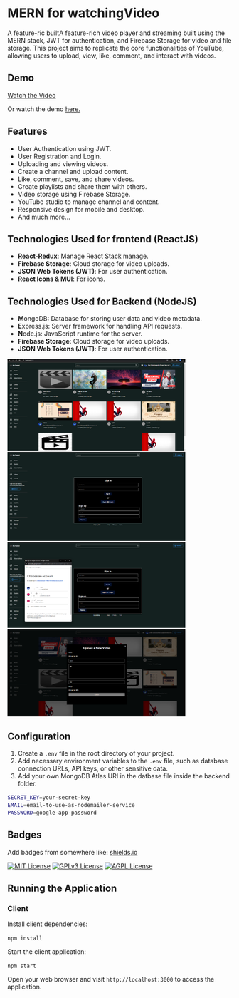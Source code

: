 # MERN for watchingVideo


A feature-ric builtA feature-rich video player and streaming built using the MERN stack, JWT for authentication, and Firebase Storage for video and file storage. This project aims to replicate the core functionalities of YouTube, allowing users to upload, view, like, comment, and interact with videos.


## Demo
[Watch the Video](https://firebasestorage.googleapis.com/v0/b/videoplayer-9b374.appspot.com/o/playerdemo.mp4?alt=media&token=a8b17589-f735-4f06-bf11-b6710b4b558d)


Or watch the demo [here.](https://videoplayer-9bb8.onrender.com)

## Features

- User Authentication using JWT.
- User Registration and Login.
- Uploading and viewing videos.
- Create a channel and upload content.
- Like, comment, save, and share videos.
- Create playlists and share them with others.
- Video storage using Firebase Storage.
- YouTube studio to manage channel and content.
- Responsive design for mobile and desktop.
- And much more...

## Technologies Used for frontend (ReactJS)

- **React-Redux**: Manage React Stack manage.
- **Firebase Storage**: Cloud storage for video uploads.
- **JSON Web Tokens (JWT)**: For user authentication.
- **React Icons & MUI**: For icons.

## Technologies Used for Backend (NodeJS)

- **M**ongoDB: Database for storing user data and video metadata.
- **E**xpress.js: Server framework for handling API requests.
- **N**ode.js: JavaScript runtime for the server.
- **Firebase Storage**: Cloud storage for video uploads.
- **JSON Web Tokens (JWT)**: For user authentication.


<img src="https://github.com/anupmaurya1994/watchingVideo.ReactJS/blob/main/src/img/dashboard.png" width="400"> <img src="https://github.com/anupmaurya1994/watchingVideo.ReactJS/blob/main/src/img/sign-in.png" width="400"><img src="https://github.com/anupmaurya1994/watchingVideo.ReactJS/blob/main/src/img/firebase.png" width="400"><img src="https://github.com/anupmaurya1994/watchingVideo.ReactJS/blob/main/src/img/uplaod.png" width="400">




## Configuration
1. Create a `.env` file in the root directory of your project.
2. Add necessary environment variables to the `.env` file, such as database connection URLs, API keys, or other sensitive data.
3. Add your own MongoDB Atlas URI in the datbase file inside the backend folder.

```bash
SECRET_KEY=your-secret-key
EMAIL=email-to-use-as-nodemailer-service
PASSWORD=google-app-password
```

## Badges

Add badges from somewhere like: [shields.io](https://shields.io/)

[![MIT License](https://img.shields.io/badge/License-MIT-green.svg)](https://choosealicense.com/licenses/mit/)
[![GPLv3 License](https://img.shields.io/badge/License-GPL%20v3-yellow.svg)](https://opensource.org/licenses/)
[![AGPL License](https://img.shields.io/badge/license-AGPL-blue.svg)](http://www.gnu.org/licenses/agpl-3.0)

## Running the Application

### Client
Install client dependencies:

``npm install``

Start the client application:

``npm start``

Open your web browser and visit `http://localhost:3000` to access the application.
